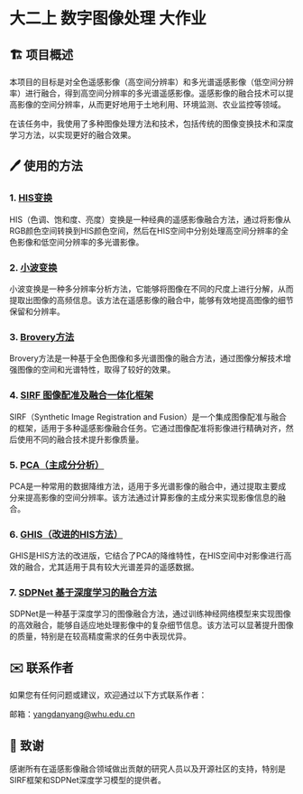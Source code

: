 # 大二上 数字图像处理 大作业

## 🏗 项目概述

本项目的目标是对全色遥感影像（高空间分辨率）和多光谱遥感影像（低空间分辨率）进行融合，得到高空间分辨率的多光谱遥感影像。遥感影像的融合技术可以提高影像的空间分辨率，从而更好地用于土地利用、环境监测、农业监控等领域。

在该任务中，我使用了多种图像处理方法和技术，包括传统的图像变换技术和深度学习方法，以实现更好的融合效果。

## 🖊️ 使用的方法

### 1. [HIS变换](https://blog.csdn.net/qq_46877697/article/details/115220321)

HIS（色调、饱和度、亮度）变换是一种经典的遥感影像融合方法，通过将影像从RGB颜色空间转换到HIS颜色空间，然后在HIS空间中分别处理高空间分辨率的全色影像和低空间分辨率的多光谱影像。



### 2. [小波变换](https://blog.csdn.net/qq_46877697/article/details/115220321)

小波变换是一种多分辨率分析方法，它能够将图像在不同的尺度上进行分解，从而提取出图像的高频信息。该方法在遥感影像的融合中，能够有效地提高图像的细节保留和分辨率。


### 3. [Brovery方法](https://blog.csdn.net/qq_46877697/article/details/115220321)

Brovery方法是一种基于全色图像和多光谱图像的融合方法，通过图像分解技术增强图像的空间和光谱特性，取得了较好的效果。



### 4. [SIRF 图像配准及融合一体化框架](https://cchen156.github.io/SIRF.html)

SIRF（Synthetic Image Registration and Fusion）是一个集成图像配准与融合的框架，适用于多种遥感影像融合任务。它通过图像配准将影像进行精确对齐，然后使用不同的融合技术提升影像质量。



### 5. [PCA（主成分分析）](https://blog.csdn.net/gsgs1234/article/details/123427714)

PCA是一种常用的数据降维方法，适用于多光谱影像的融合中，通过提取主要成分来提高影像的空间分辨率。该方法通过计算影像的主成分来实现影像信息的融合。

 

### 6. [GHIS（改进的HIS方法）](https://zhuanlan.zhihu.com/p/591118219)

GHIS是HIS方法的改进版，它结合了PCA的降维特性，在HIS空间中对影像进行高效的融合，尤其适用于具有较大光谱差异的遥感数据。



### 7.  [SDPNet 基于深度学习的融合方法](https://github.com/hanna-xu/SDPNet)

SDPNet是一种基于深度学习的图像融合方法，通过训练神经网络模型来实现图像的高效融合，能够自适应地处理影像中的复杂细节信息。该方法可以显著提升图像的质量，特别是在较高精度需求的任务中表现优异。

## ✉️ 联系作者

如果您有任何问题或建议，欢迎通过以下方式联系作者：

邮箱：yangdanyang@whu.edu.cn

## 💐 致谢

感谢所有在遥感影像融合领域做出贡献的研究人员以及开源社区的支持，特别是SIRF框架和SDPNet深度学习模型的提供者。
